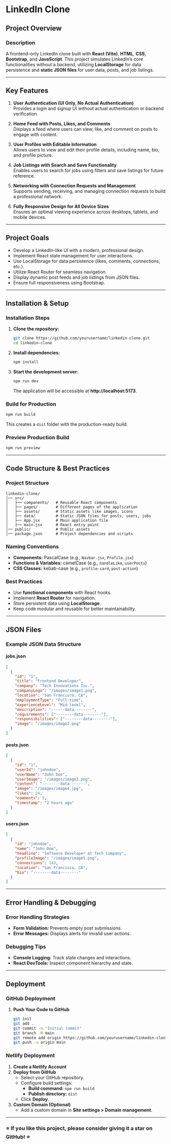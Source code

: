 # LinkedIn Clone

## Project Overview
### Description
A frontend-only LinkedIn clone built with **React (Vite)**, **HTML**, **CSS**, **Bootstrap**, and **JavaScript**. This project simulates LinkedIn’s core functionalities without a backend, utilizing **LocalStorage** for data persistence and **static JSON files** for user data, posts, and job listings.

---

## Key Features

1. **User Authentication (UI Only, No Actual Authentication)**  
   Provides a login and signup UI without actual authentication or backend verification.

2. **Home Feed with Posts, Likes, and Comments**  
   Displays a feed where users can view, like, and comment on posts to engage with content.

3. **User Profiles with Editable Information**  
   Allows users to view and edit their profile details, including name, bio, and profile picture.

4. **Job Listings with Search and Save Functionality**  
   Enables users to search for jobs using filters and save listings for future reference.

5. **Networking with Connection Requests and Management**  
   Supports sending, receiving, and managing connection requests to build a professional network.

6. **Fully Responsive Design for All Device Sizes**  
   Ensures an optimal viewing experience across desktops, tablets, and mobile devices.

---

## Project Goals
- Develop a LinkedIn-like UI with a modern, professional design.
- Implement React state management for user interactions.
- Use LocalStorage for data persistence (likes, comments, connections, etc.).
- Utilize React Router for seamless navigation.
- Display dynamic post feeds and job listings from JSON files.
- Ensure full responsiveness using Bootstrap.

---

## Installation & Setup

### Installation Steps
1. **Clone the repository:**  
   ```sh
   git clone https://github.com/yourusername/linkedin-clone.git
   cd linkedin-clone
   ```
2. **Install dependencies:**  
   ```sh
   npm install
   ```
3. **Start the development server:**  
   ```sh
   npm run dev
   ```  
   The application will be accessible at **http://localhost:5173**.

### Build for Production
```sh
npm run build
```
This creates a `dist` folder with the production-ready build.

### Preview Production Build
```sh
npm run preview
```

---

## Code Structure & Best Practices

### Project Structure
```
linkedin-clone/
│── src/
│   ├── components/   # Reusable React components
│   ├── pages/        # Different pages of the application
│   ├── assets/       # Static assets like images, icons
│   ├── data/         # Static JSON files for posts, users, jobs
│   ├── App.jsx       # Main application file
│   ├── main.jsx      # React entry point
│── public/           # Public assets
│── package.json      # Project dependencies and scripts
```

### Naming Conventions
- **Components:** PascalCase (e.g., `Navbar.jsx`, `Profile.jsx`)
- **Functions & Variables:** camelCase (e.g., `handleLike`, `userPosts`)
- **CSS Classes:** kebab-case (e.g., `profile-card`, `post-action`)

### Best Practices
- Use **functional components** with React hooks.
- Implement **React Router** for navigation.
- Store persistent data using **LocalStorage**.
- Keep code modular and reusable for better maintainability.

---

## JSON Files

### Example JSON Data Structure
#### jobs.json
```json
[
  {
    "id": "1",
    "title": "Frontend Developer",
    "company": "Tech Innovations Inc.",
    "companyLogo": "/images/image1.png",
    "location": "San Francisco, CA",
    "employmentType": "Full-time",
    "experienceLevel": "Mid-level",
    "description": "------data--------",
    "requirements": ["--------data--------"],
    "responsibilities": ["--------data--------"],
    "image": "/images/image2.png"
  }
]
```

#### posts.json
```json
[
  {
    "id": "1",
    "userId": "johndoe",
    "userName": "John Doe",
    "userImage": "/images/image3.png",
    "content": "--------data-------",
    "image": "/images/image4.jpg",
    "likes": 24,
    "comments": 5,
    "timestamp": "2 hours ago"
  }
]
```

#### users.json
```json
[
  {
    "id": "johndoe",
    "name": "John Doe",
    "headline": "Software Developer at Tech Company",
    "profileImage": "/images/image5.png",
    "connections": 143,
    "location": "San Francisco, CA",
    "bio": "--------data--------"
  }
]
```

---

## Error Handling & Debugging

### Error Handling Strategies
- **Form Validation:** Prevents empty post submissions.
- **Error Messages:** Displays alerts for invalid user actions.

### Debugging Tips
- **Console Logging:** Track state changes and interactions.
- **React DevTools:** Inspect component hierarchy and state.

---

## Deployment

### GitHub Deployment
1. **Push Your Code to GitHub**
   ```sh
   git init
   git add .
   git commit -m "Initial commit"
   git branch -M main
   git remote add origin https://github.com/yourusername/linkedin-clone.git
   git push -u origin main
   ```

### Netlify Deployment
1. **Create a Netlify Account**  
2. **Deploy from GitHub**  
   - Select your GitHub repository.
   - Configure build settings:
     - **Build command:** `npm run build`
     - **Publish directory:** `dist`
   - Click **Deploy**.
3. **Custom Domain (Optional)**  
   - Add a custom domain in **Site settings > Domain management**.

---

### ⭐ If you like this project, please consider giving it a star on GitHub! ⭐
